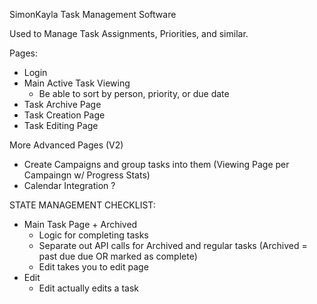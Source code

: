 SimonKayla Task Management Software

Used to Manage Task Assignments, Priorities, and similar.

Pages:

- Login
- Main Active Task Viewing
  - Be able to sort by person, priority, or due date
- Task Archive Page
- Task Creation Page
- Task Editing Page

More Advanced Pages (V2)

- Create Campaigns and group tasks into them (Viewing Page per Campaingn w/ Progress Stats)
- Calendar Integration ?

STATE MANAGEMENT CHECKLIST:

- Main Task Page + Archived
  - Logic for completing tasks
  - Separate out API calls for Archived and regular tasks (Archived = past due due OR marked as complete)
  - Edit takes you to edit page
- Edit
  - Edit actually edits a task
